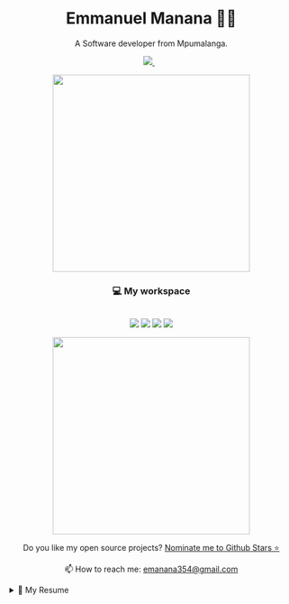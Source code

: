 <h1 align='center'>
 Emmanuel Manana 👨‍💻
</h1>

<p align='center'>
  A Software developer from Mpumalanga.
</p>

<p align='center'>
  
  <!--<a href="https://wa.me/5518996643974?text=Olá!%20Alexandre">
    <img src="https://img.shields.io/badge/WhatsApp-25D366?style=for-the-badge&logo=whatsapp&logoColor=white" />    
  </a>&nbsp;&nbsp;-->
  <a href="https://www.linkedin.com/in/emmanuel-manana-384007196/">
    <img src="https://img.shields.io/badge/linkedin-%230077B5.svg?&style=for-the-badge&logo=linkedin&logoColor=white" />
  </a>&nbsp;&nbsp;
  <!-- <a href="#">
    <img src="https://img.shields.io/badge/Twitter-1DA1F2?style=for-the-badge&logo=twitter&logoColor=white" />        
  </a>&nbsp;&nbsp; -->
  
</p>

<p align="center">
    <a href="#"><img src="https://github-readme-stats.vercel.app/api?username=EmmanuelManana&show_icons=true&count_private=true&theme=dark" width="350"></a>
</p>

<h3 align='center'>💻 My workspace</h3>
<p align='center'>
  <br/>
  <img src="https://img.shields.io/badge/windows-%230078D6.svg?&style=for-the-badge&logo=windows&logoColor=white" />
  <img src="https://img.shields.io/badge/intel-core%20i7%208th-%230071C5.svg?&style=for-the-badge&logo=intel&logoColor=white" />
  <img src="https://img.shields.io/badge/RAM-12GB-%230071C5.svg?&style=for-the-badge&logoColor=white" />
  <img src="https://img.shields.io/badge/nvidia-gtx%201650-%2376B900.svg?&style=for-the-badge&logo=nvidia&logoColor=white" />
</p>
<!-- stats -->
<p align="center">
    <a href="#"><img src="https://github-readme-stats.vercel.app/api/top-langs/?username=EmmanuelManana&theme=dark" width="350"></a>
</p>

<p align='center'>
  Do you like my open source projects? <a href='https://stars.github.com/nominate/'>Nominate me to Github Stars ⭐</a>
</p>

<p align='center'>
  📫 How to reach me: <a href='mailto:emanana354@gmail.com'>emanana354@gmail.com</a>
</p>

<details>
  <summary>📃 My Resume</summary>


## Education

- 📖 **Software Engineering**\
📆 2019 - 2021\
📍 **WeThinkCode_**


## Experience

<img align="left" src="https://img.shields.io/badge/SQL%20Server-CC2927?logo=microsoft-sql-server&logoColor=white" />
<img align="left" src="https://img.shields.io/badge/Github-181717?logo=github&logoColor=white" />
<img align="left" src="https://img.shields.io/badge/C Sharp-239120?logo=c-sharp&logoColor=white" />
<img align="left" src="https://img.shields.io/badge/JS-javascript-yellow" />

<br/>

- 👨‍💻 **Junior Developer**\
📆 2020 - Feb - May\
📍 **BBD** - Johannesburg, South Africa

</details>
<!--
<details>
  <summary>📦 My Packages</summary>
| Name                 | A short summary                              | Install   | Downloads |
| -------------------- | -------------------------------------------- | --------- | --------- |
| [Slack Exception Send](https://github.com/alexandresanlim/DotNet.Slack.ExceptionSend) | Send exceptions from applications to Slack.  | [![Nuget](https://img.shields.io/nuget/v/Slack.Exception.Send)](https://www.nuget.org/packages/Slack.Exception.Send) | [![Nuget](https://img.shields.io/nuget/dt/Slack.Exception.Send)](https://www.nuget.org/packages/Slack.Exception.Send) |
| [BrazilHolidays.Net](https://github.com/alexandresanlim/BrazilHolidays.Net)   | Work with Brazil holidays on applications.   | [![Nuget](https://img.shields.io/nuget/v/BrazilHolidays.Net)](https://www.nuget.org/packages/BrazilHolidays.Net) | [![Nuget](https://img.shields.io/nuget/dt/BrazilHolidays.Net)](https://www.nuget.org/packages/BrazilHolidays.Net) |
  
</details>


###### *About me*
- 💻 Junior developer
- 📜 Big fan of Java
- 👨‍💻 Cyber Security Enthusiast

### Languages and Tools:

### 📫 How to reach me

[<img src='https://cdn.jsdelivr.net/npm/simple-icons@3.0.1/icons/linkedin.svg' alt='linkedin' height='40'>](https://www.linkedin.com/in/phetho-macmillian-malope-8a61b4187/)  [<img src='https://cdn.jsdelivr.net/npm/simple-icons@3.0.1/icons/facebook.svg' alt='instagram' height='40'>](https://www.facebook.com/martian1431/)  [<img src='https://cdn.jsdelivr.net/npm/simple-icons@3.0.1/icons/twitter.svg' alt='twitter' height='40'>](https://twitter.com/martian1431)


**catalinpit/catalinpit** is a ✨ _special_ ✨ repository because its `README.md` (this file) appears on your GitHub profile.

Here are some ideas to get you started:

- 🔭 I’m currently working on ...
- 🌱 I’m currently learning ...
- 👯 I’m looking to collaborate on ...
- 🤔 I’m looking for help with ...
- 💬 Ask me about ...
- 📫 How to reach me: ...
- 😄 Pronouns: ...
- ⚡ Fun fact: ...
 -->
